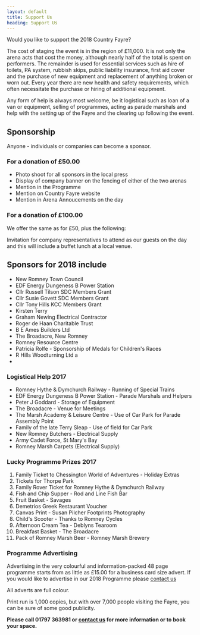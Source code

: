 ```yaml
---
layout: default
title: Support Us
heading: Support Us
---
```

Would you like to support the 2018 Country Fayre?

The cost of staging the event is in the region of £11,000. It is not only the arena acts that cost the money, although nearly half of the total is spent on performers. The remainder is used for essential services such as hire of toilets, PA system, rubbish skips, public liability insurance, first aid cover and the purchase of new equipment and replacement of anything broken or worn out. Every year there are new health and safety requirements, which often necessitate the purchase or hiring of additional equipment.

Any form of help is always most welcome, be it logistical such as loan of a van or equipment, selling of programmes, acting as parade marshals and help with the setting up of the Fayre and the clearing up following the event.

## Sponsorship

Anyone - individuals or companies can become a sponsor.

<div class="row">
  <div class="col-xs-12 col-sm-6">
    <div class="panel panel-default">
      <div class="panel-heading">
        <h3 class="panel-title">For a donation of &pound;50.00</h3>
      </div>
      <div class="panel-body">
        <ul>
          <li>Photo shoot for all sponsors in the local press</li>
          <li>Display of company banner on the fencing of either of the two arenas</li>
          <li>Mention in the Programme</li>
          <li>Mention on Country Fayre website</li>
          <li>Mention in Arena Annoucements on the day</li>
        </ul>
      </div>
    </div>
  </div>
  <div class="col-xs-12 col-sm-6">
    <div class="panel panel-default">
      <div class="panel-heading">
        <h3 class="panel-title">For a donation of &pound;100.00</h3>
      </div>
      <div class="panel-body">
        <p>We offer the same as for &pound;50, plus the following:</p>
        <p>Invitation for company representatives to attend as our guests on the day and this will include a buffet lunch at a local venue.</p>
      </div>
    </div>
  </div>
</div>

## Sponsors for 2018 include

* New Romney Town Council
* EDF Energy Dungeness B Power Station
* Cllr Russell Tilson SDC Members Grant 
* Cllr Susie Govett SDC Members Grant
* Cllr Tony Hills KCC Members Grant 
* Kirsten Terry
* Graham Newing Electrical Contractor
* Roger de Haan Charitable Trust
* B E Ames Builders Ltd
* The Broadacre, New Romney
* Romney Resource Centre
* Patricia Rolfe - Sponsorship of Medals for Children's Races
* R Hills Woodturning Ltd a
* 

### Logistical Help 2017

* Romney Hythe & Dymchurch Railway - Running of Special Trains
* EDF Energy Dungeness B Power Station - Parade Marshals and Helpers
* Peter J Goddard - Storage of Equipment
* The Broadacre - Venue for Meetings
* The Marsh Academy & Leisure Centre - Use of Car Park for Parade Assembly Point
* Family of the late Terry Sleap - Use of field for Car Park
* New Romney Butchers - Electrical Supply
* Army Cadet Force, St Mary's Bay
* Romney Marsh Carpets (Electrical Supply)

### Lucky Programme Prizes 2017

1. Family Ticket to Chessington World of Adventures - Holiday Extras
2. Tickets for Thorpe Park
3. Family Rover Ticket for Romney Hythe & Dymchurch Railway
4. Fish and Chip Supper - Rod and Line Fish Bar
5. Fruit Basket - Savages
6. Demetrios Greek Restaurant Voucher
7. Canvas Print - Susan Pilcher Footprints Photography
8. Child's Scooter - Thanks to Romney Cycles
9. Afternoon Cream Tea - Deblyns Tearoom
10. Breakfast Basket - The Broadacre
11. Pack of Romney Marsh Beer - Romney Marsh Brewery

### Programme Advertising

Advertising in the very colourful and information-packed 48 page programme starts from as little as £15.00 for a business card size advert. If you would like to advertise in our 2018 Programme please [contact us](/contactUs)

All adverts are full colour.

Print run is 1,000 copies, but with over 7,000 people visiting the Fayre, you can be sure of some good publicity.

**Please call 01797 363981 or [contact us](/contactUs) for more information or to book your space.**
